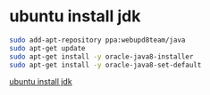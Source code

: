 # ubuntu install jdk

```sh
sudo add-apt-repository ppa:webupd8team/java
sudo apt-get update
sudo apt-get install -y oracle-java8-installer
sudo apt-get install -y oracle-java8-set-default
```

[ubuntu install jdk](http://blog.csdn.net/gatieme/article/details/52723931)

